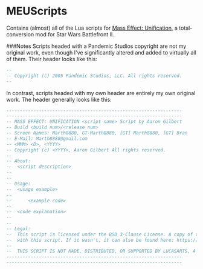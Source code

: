 # MEUScripts
Contains (almost) all of the Lua scripts for [Mass Effect: Unification](http://www.moddb.com/mods/the-mass-effect-mod), a total-conversion mod for Star Wars Battlefront II.

###Notes
Scripts headed with a Pandemic Studios copyright are not my original work, even though I've significantly altered and added to virtually all of them. Their header looks like this:
```lua
--
-- Copyright (c) 2005 Pandemic Studios, LLC. All rights reserved.
--
```
In contrast, scripts headed with my own header are entirely my own original work. The header generally looks like this:
```lua
-----------------------------------------------------------------
-----------------------------------------------------------------
-- MASS EFFECT: UNIFICATION <script name> Script by Aaron Gilbert
-- Build <build num>/<release num>
-- Screen Names: Marth8880, GT-Marth8880, [GT] Marth8880, [GT] Bran
-- E-Mail: Marth8880@gmail.com
-- <MMM> <D>, <YYYY>
-- Copyright (c) <YYYY>, Aaron Gilbert All rights reserved.
-- 
-- About: 
--  <script description>
-- 
-- 
-- Usage:
--  <usage example>
-- 
--  	<example code>
-- 
--  <code explanation>
-- 
-- 
-- Legal:
--  This script is licensed under the BSD 3-Clause License. A copy of this license (as LICENSE.md) should have been included
--  with this script. If it wasn't, it can also be found here: https://www.w3.org/Consortium/Legal/2008/03-bsd-license.html
--  
--  THIS SCRIPT IS NOT MADE, DISTRIBUTED, OR SUPPORTED BY LUCASARTS, A DIVISION OF LUCASFILM ENTERTAINMENT COMPANY LTD.
-----------------------------------------------------------------
-----------------------------------------------------------------
```
